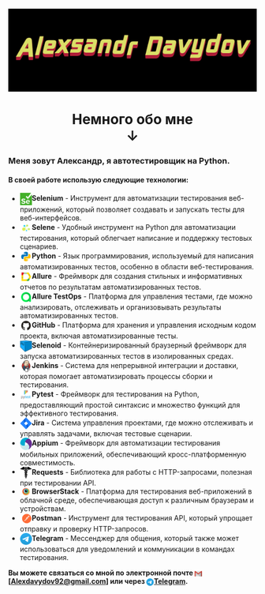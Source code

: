 <img src="resources/images/logo/name.gif" align="center"><br><h1 align="center">Немного обо мне <br>↓</h1>

### Меня зовут Александр, я автотестировщик на Python.

#### В своей работе использую следующие технологии:

* <img src="resources/images/logo/selenium.png" width="5%" align="center">**Selenium** - Инструмент для автоматизации тестирования веб-приложений, который позволяет создавать и запускать тесты для веб-интерфейсов.
* <img src="resources/images/logo/selene.png" width="5%" align="center">**Selene** - Удобный инструмент на Python для автоматизации тестирования, который облегчает написание и поддержку тестовых сценариев.
* <img src="resources/images/logo/python.svg" width="5%" align="center">**Python** - Язык программирования, используемый для написания автоматизированных тестов, особенно в области веб-тестирования.
* <img src="resources/images/logo/Allure.svg" width="5%" align="center">**Allure** - Фреймворк для создания стильных и информативных отчетов по результатам автоматизированных тестов.
* <img src="resources/images/logo/Allure_TO.svg" width="5%" align="center">**Allure TestOps** - Платформа для управления тестами, где можно анализировать, отслеживать и организовывать результаты автоматизированных тестов.
* <img src="resources/images/logo/GitHub.svg" width="5%" align="center">**GitHub** - Платформа для хранения и управления исходным кодом проекта, включая автоматизированные тесты.
* <img src="resources/images/logo/selenoid.png" width="5%" align="center">**Selenoid** - Контейнеризированный браузерный фреймворк для запуска автоматизированных тестов в изолированных средах.
* <img src="resources/images/logo/jenkins.png" width="5%" align="center">**Jenkins** - Система для непрерывной интеграции и доставки, которая помогает автоматизировать процессы сборки и тестирования.
* <img src="resources/images/logo/pytest.png" width="5%" align="center">**Pytest** - Фреймворк для тестирования на Python, предоставляющий простой синтаксис и множество функций для эффективного тестирования.
* <img src="resources/images/logo/jira.svg" width="5%" align="center">**Jira** - Система управления проектами, где можно отслеживать и управлять задачами, включая тестовые сценарии.
* <img src="resources/images/logo/appium.svg" width="5%" align="center">**Appium** - Фреймворк для автоматизации тестирования мобильных приложений, обеспечивающий кросс-платформенную совместимость.
* <img src="resources/images/logo/request.png" width="5%" align="center">**Requests** - Библиотека для работы с HTTP-запросами, полезная при тестировании API.
* <img src="resources/images/logo/bstack.png" width="5%" align="center">**BrowserStack** - Платформа для тестирования веб-приложений в облачной среде, обеспечивающая доступ к различным браузерам и устройствам.
* <img src="resources/images/logo/postman.png" width="5%" align="center">**Postman** - Инструмент для тестирования API, который упрощает отправку и проверку HTTP-запросов.
* <img src="resources/images/logo/telegram.svg" width="5%" align="center">**Telegram** - Мессенджер для общения, который также может использоваться для уведомлений и коммуникации в командах тестирования.

**Вы можете связаться со мной по электронной почте <img src="resources/images/logo/gmail.png" width="3%" align="center"> [Alexdavydov92@gmail.com] или через <img src="resources/images/logo/telegram.svg" width="3%" align="center">[Telegram](https://t.me/AlexD2609).**

<!--
**AlexD120/AlexD120** is a ✨ _special_ ✨ repository because its `README.md` (this file) appears on your GitHub profile.

